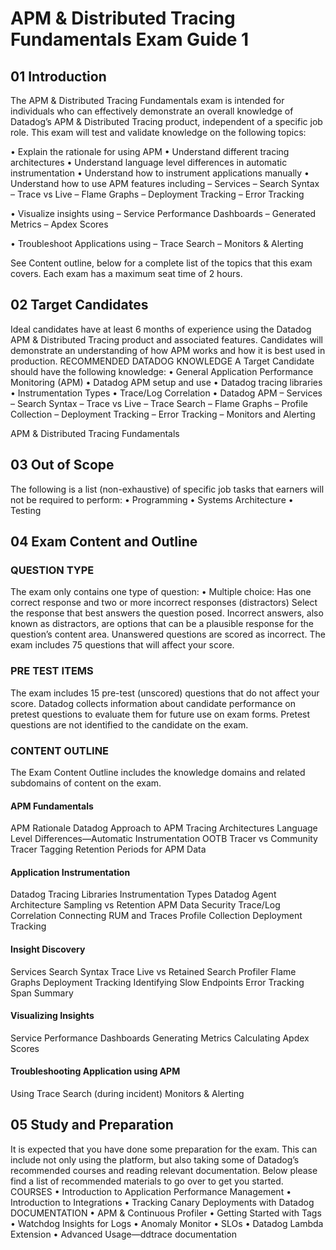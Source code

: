 # APM & Distributed Tracing Fundamentals Exam Guide 1

## 01 Introduction
The APM & Distributed Tracing Fundamentals exam is intended for individuals
who can effectively demonstrate an overall knowledge of Datadog’s APM &
Distributed Tracing product, independent of a specific job role.
This exam will test and validate knowledge on the following topics:

• Explain the rationale for using APM
• Understand different tracing architectures
• Understand language level differences in automatic instrumentation
• Understand how to instrument applications manually
• Understand how to use APM features including
– Services
– Search Syntax
– Trace vs Live
– Flame Graphs
– Deployment Tracking
– Error Tracking

• Visualize insights using
– Service Performance Dashboards
– Generated Metrics
– Apdex Scores

• Troubleshoot Applications using
– Trace Search
– Monitors & Alerting

See Content outline, below for a complete list of the topics that this exam covers.
Each exam has a maximum seat time of 2 hours.

## 02 Target Candidates
Ideal candidates have at least 6 months of experience using the Datadog
APM & Distributed Tracing product and associated features. Candidates will
demonstrate an understanding of how APM works and how it is best used
in production.
RECOMMENDED DATADOG KNOWLEDGE
A Target Candidate should have the following knowledge:
• General Application Performance Monitoring (APM)
• Datadog APM setup and use
• Datadog tracing libraries
• Instrumentation Types
• Trace/Log Correlation
• Datadog APM
– Services
– Search Syntax
– Trace vs Live
– Trace Search
– Flame Graphs
– Profile Collection
– Deployment Tracking
– Error Tracking
– Monitors and Alerting

APM & Distributed Tracing Fundamentals
## 03 Out of Scope
The following is a list (non-exhaustive) of specific job tasks that earners will
not be required to perform:
• Programming
• Systems Architecture
• Testing

## 04 Exam Content and Outline
### QUESTION TYPE
The exam only contains one type of question:
• Multiple choice: Has one correct response and two or more incorrect
responses (distractors)
Select the response that best answers the question posed. Incorrect
answers, also known as distractors, are options that can be a plausible
response for the question’s content area. Unanswered questions are scored
as incorrect.
The exam includes 75 questions that will affect your score.
### PRE TEST ITEMS
The exam includes 15 pre-test (unscored) questions that do not affect your
score. Datadog collects information about candidate performance on pretest
questions to evaluate them for future use on exam forms. Pretest questions
are not identified to the candidate on the exam.
### CONTENT OUTLINE
The Exam Content Outline includes the knowledge domains and related
subdomains of content on the exam.


#### APM Fundamentals
APM Rationale
Datadog Approach to APM
Tracing Architectures
Language Level Differences—Automatic Instrumentation
OOTB Tracer vs Community Tracer
Tagging
Retention Periods for APM Data
#### Application Instrumentation
Datadog Tracing Libraries
Instrumentation Types
Datadog Agent Architecture
Sampling vs Retention
APM Data Security
Trace/Log Correlation
Connecting RUM and Traces
Profile Collection
Deployment Tracking
#### Insight Discovery
Services
Search Syntax
Trace Live vs Retained Search
Profiler Flame Graphs
Deployment Tracking
Identifying Slow Endpoints
Error Tracking
Span Summary
#### Visualizing Insights
Service Performance Dashboards
Generating Metrics
Calculating Apdex Scores
#### Troubleshooting Application using APM
Using Trace Search (during incident)
Monitors & Alerting

## 05 Study and Preparation
It is expected that you have done some preparation for the exam. This can
include not only using the platform, but also taking some of Datadog’s recommended
courses and reading relevant documentation. Below please find a
list of recommended materials to go over to get you started.
COURSES
• Introduction to Application Performance Management
• Introduction to Integrations
• Tracking Canary Deployments with Datadog
DOCUMENTATION
• APM & Continuous Profiler
• Getting Started with Tags
• Watchdog Insights for Logs
• Anomaly Monitor
• SLOs
• Datadog Lambda Extension
• Advanced Usage—ddtrace documentation
